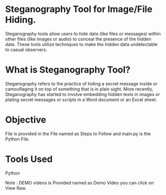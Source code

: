 # Steganography Tool for Image/File Hiding.
Steganography tools allow users to hide data (like files or messages) within other files (like images or audio) to conceal the presence of the hidden data. These tools utilize techniques to make the hidden data undetectable to casual observers.

# What is Steganography Tool?
Steganography refers to the practice of hiding a secret message inside or camouflaging it on top of something that is in plain sight. More recently, Steganography has started to involve embedding hidden texts in images or plating secret messages or scripts in a Word document or an Excel sheet.

# Objective
File is provided in the File named as Steps to Follow and main.py is the Python File.

# Tools Used 
Python

Note : DEMO videos is Provided named as Demo Video you can click on View Raw.
